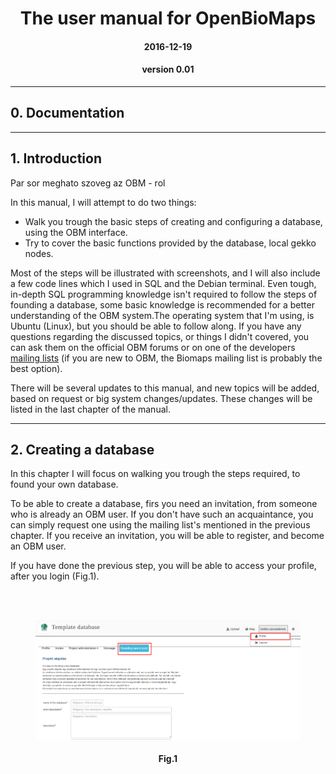 # <center> The user manual for OpenBioMaps <center>
#### <center> 2016-12-19 <center>
#### <center> version 0.01 <center>

---

## 0. Documentation

---

## 1. Introduction
<p>
Par sor meghato szoveg az OBM - rol

In this manual, I will attempt to do two things:
 * Walk you trough the basic steps of creating and configuring a database, using the OBM interface.
 * Try to cover the basic functions provided by the database, local gekko nodes.

Most of the steps will be illustrated with screenshots, and I will also include a few code lines which I used in SQL and the Debian terminal. Even tough, in-depth SQL programming knowledge isn't required to follow the steps of founding a database, some basic knowledge is recommended for a better understanding of the OBM system.The operating system that I'm using, is Ubuntu (Linux), but you should be able to follow along. If you have any questions regarding the discussed topics, or things I didn't covered, you can ask them on the official OBM forums or on one of the developers [mailing lists](http://openbiomaps.org/community/?lang=en) (if you are new to OBM, the Biomaps mailing list is probably the best option).

There will be several updates to this manual, and new topics will be added, based on request or big system changes/updates. These changes will be listed in the last chapter of the manual.

---

## 2. Creating a database
<p>
In this chapter I will focus on walking you trough the steps required, to found your own database.

To be able to create a database, firs you need an invitation, from someone who is already an OBM user. If you don't have such an acquaintance, you can simply request one using the mailing list's mentioned in the previous chapter. If you receive an invitation, you will be able to register, and become an OBM user.

If you have done the previous step, you will be able to access your profile, after you login (Fig.1).

<br>
<br>
<figure>
<a href="images/img_1.png"><img src="/images/img_1.png" alt="Fig.1" width="750" href="/images/img_1.png"></a>
<figcaption>
  <center> <h4>Fig.1</h4> <center>
</figcaption>
</figure>
<br>
<br>


